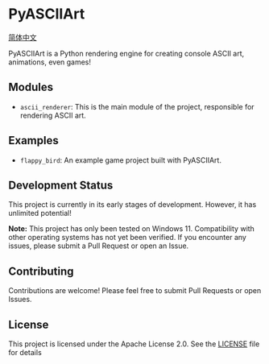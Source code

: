# PyASCIIArt

[简体中文](README_zh.md)

PyASCIIArt is a Python rendering engine for creating console ASCII art, animations, even games! 

## Modules

-   `ascii_renderer`: This is the main module of the project, responsible for rendering ASCII art.

## Examples
-   `flappy_bird`: An example game project built with PyASCIIArt.

## Development Status

This project is currently in its early stages of development. However, it has unlimited potential!

**Note:** This project has only been tested on Windows 11. Compatibility with other operating systems has not yet been verified. If you encounter any issues, please submit a Pull Request or open an Issue.

## Contributing

Contributions are welcome! Please feel free to submit Pull Requests or open Issues.

## License

This project is licensed under the Apache License 2.0. See the [LICENSE](LICENSE) file for details
